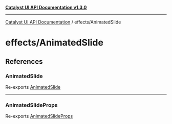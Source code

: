[**Catalyst UI API Documentation v1.3.0**](../../README.md)

---

[Catalyst UI API Documentation](../../README.md) / effects/AnimatedSlide

# effects/AnimatedSlide

## References

### AnimatedSlide

Re-exports [AnimatedSlide](AnimatedSlide/variables/AnimatedSlide.md)

---

### AnimatedSlideProps

Re-exports [AnimatedSlideProps](AnimatedSlide/interfaces/AnimatedSlideProps.md)
